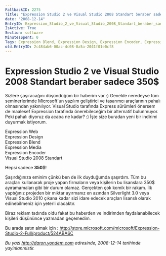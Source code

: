 ```yaml
---
FallbackID: 2275
Title: "Expression Studio 2 ve Visual Studio 2008 Standart beraber sadece 350$"
date: "2008-12-14"
EntryID: Expression_Studio_2_ve_Visual_Studio_2008_Standart_beraber_sadece_350USD
IsActive: True
Section: software
MinutesSpent: 0
Tags: Expression Blend, Expression Design, Expression Encoder, Expression Media, Expression Studio, Expression Web, Visual Studio 2008
old.EntryID: 2c484ab6-00ac-4c08-8a5a-2041f01e0cf8
---
```

# Expression Studio 2 ve Visual Studio 2008 Standart beraber sadece 350$
Sizlere şaşıracağını düşündüğüm bir haberim var :) Genelde neredeyse tüm
seminerlerimde Microsoft'un yazılım geliştirici ve tasarımcı araçlarının
pahalı olmasından yakınılıyor. Visual Studio tarafında Express sürümleri
önersem de maalesef Expression tarafında önerebileceğim bir alternatif
bulunmuyor. Peki pahalı diyoruz da acaba ne kadar? :) İşte size buradan
yeni bir indirimi duyurmak istiyorum.

Expression Web\
Expression Design\
Expression Blend\
Expression Media\
 Expression Encoder\
Visual Studio 2008 Standart

Hepsi sadece **350**\$!

Şaşırdığınıza eminim çünkü ben de ilk duyduğumda şaşırdım. Tüm bu
araçları kullanarak proje yapan firmaların veya kişilerin bu lisanslara
350\$ ayıramamaları gibi bir durum olamaz. Gerçekten çok komik bir
rakam. İlk yaptığınız projeden bir miktar ayırmanız en azından
Silverlight 3.0 veya Visual Studio 2010 çıkana kadar sizi idare edecek
araçları lisanslı olarak edinebilmeniz için yeterli olacaktır.

Biraz reklam tadında oldu fakat bu haberden ve indirimden
faydalanabilecek kişileri düşününce yazmadan geçemedim.

Bu arada satın almak için :
<http://store.microsoft.com/microsoft/Expression-Studio-2-Full/product/524ABA6C>



*Bu yazi http://daron.yondem.com adresinde, 2008-12-14 tarihinde yayinlanmistir.*
